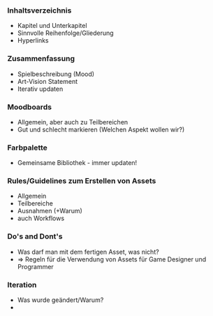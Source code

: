 ### Inhaltsverzeichnis
- Kapitel und Unterkapitel
- Sinnvolle Reihenfolge/Gliederung
- Hyperlinks
### Zusammenfassung
- Spielbeschreibung (Mood)
- Art-Vision Statement
- Iterativ updaten
### Moodboards
- Allgemein, aber auch zu Teilbereichen
- Gut und schlecht markieren (Welchen Aspekt wollen wir?)
### Farbpalette
- Gemeinsame Bibliothek - immer updaten!
### Rules/Guidelines zum Erstellen von Assets
- Allgemein
- Teilbereiche
- Ausnahmen (+Warum)
- auch Workflows
### Do's and Dont's
- Was darf man mit dem fertigen Asset, was nicht?
- => Regeln für die Verwendung von Assets für Game Designer und Programmer
### Iteration
- Was wurde geändert/Warum?
- 